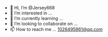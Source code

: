 - 👋 Hi, I’m @Jersey668
- 👀 I’m interested in ...
- 🌱 I’m currently learning ...
- 💞️ I’m looking to collaborate on ...
- 📫 How to reach me ...
1026495861@qq.com
<!---
Jersey668/Jersey668 is a ✨ special ✨ repository because its `README.md` (this file) appears on your GitHub profile.
You can click the Preview link to take a look at your changes.
--->
